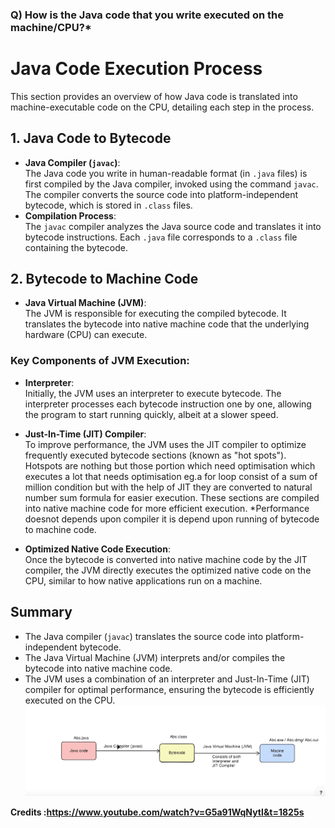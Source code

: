 
### Q) How is the Java code that you write executed on the machine/CPU?*
# Java Code Execution Process

This section provides an overview of how Java code is translated into machine-executable code on the CPU, detailing each step in the process.

## 1. Java Code to Bytecode
   - **Java Compiler (`javac`)**:  
     The Java code you write in human-readable format (in `.java` files) is first compiled by the Java compiler, invoked using the command `javac`. The compiler converts the source code into platform-independent bytecode, which is stored in `.class` files.
   - **Compilation Process**:  
     The `javac` compiler analyzes the Java source code and translates it into bytecode instructions. Each `.java` file corresponds to a `.class` file containing the bytecode.

## 2. Bytecode to Machine Code
   - **Java Virtual Machine (JVM)**:  
     The JVM is responsible for executing the compiled bytecode. It translates the bytecode into native machine code that the underlying hardware (CPU) can execute.
   
   ### Key Components of JVM Execution:
   - **Interpreter**:  
     Initially, the JVM uses an interpreter to execute bytecode. The interpreter processes each bytecode instruction one by one, allowing the program to start running quickly, albeit at a slower speed.
   
   - **Just-In-Time (JIT) Compiler**:  
     To improve performance, the JVM uses the JIT compiler to optimize frequently executed bytecode sections (known as "hot spots").
Hotspots are nothing but those portion which need optimisation which executes a lot that needs optimisation eg.a for loop consist of a sum of  million condition but with the help of JIT they are converted to natural number sum formula for easier execution.
These sections are compiled into native machine code for more efficient execution. 
   *Performance doesnot depends upon compiler it is depend upon running of bytecode to machine code. 
   - **Optimized Native Code Execution**:  
     Once the bytecode is converted into native machine code by the JIT compiler, the JVM directly executes the optimized native code on the CPU, similar to how native applications run on a machine.

## Summary
- The Java compiler (`javac`) translates the source code into platform-independent bytecode.
- The Java Virtual Machine (JVM) interprets and/or compiles the bytecode into native machine code.
- The JVM uses a combination of an interpreter and Just-In-Time (JIT) compiler for optimal performance, ensuring the bytecode is efficiently executed on the CPU.
![Java Code Execution Process](./Translate.png)

**Credits :https://www.youtube.com/watch?v=G5a91WqNytI&t=1825s**




